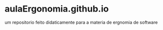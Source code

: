 # aulaErgonomia.github.io
um repositorio feito didaticamente para a materia de ergnomia de software
